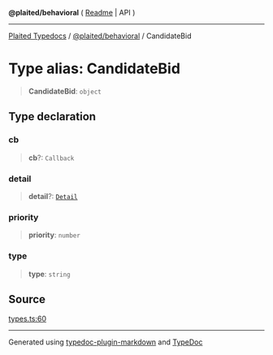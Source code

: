**@plaited/behavioral** ( [Readme](../README.md) \| API )

***

[Plaited Typedocs](../../../modules.md) / [@plaited/behavioral](../modules.md) / CandidateBid

# Type alias: CandidateBid

> **CandidateBid**: `object`

## Type declaration

### cb

> **cb**?: `Callback`

### detail

> **detail**?: [`Detail`](Detail.md)

### priority

> **priority**: `number`

### type

> **type**: `string`

## Source

[types.ts:60](https://github.com/plaited/plaited/blob/317e868/libs/behavioral/src/types.ts#L60)

***

Generated using [typedoc-plugin-markdown](https://www.npmjs.com/package/typedoc-plugin-markdown) and [TypeDoc](https://typedoc.org/)
